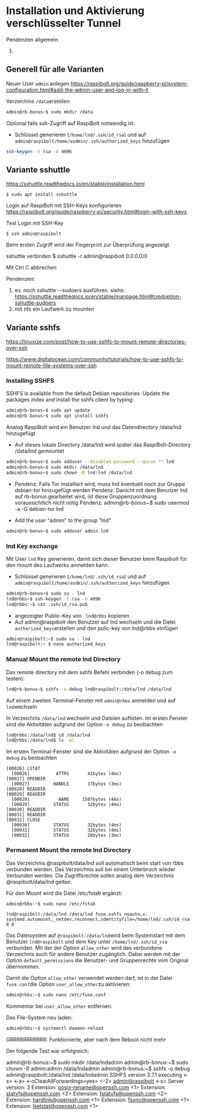 # Installation und Aktivierung verschlüsselter Tunnel

Pendenzen allgemein

1. 

## Generell für alle Varianten

Neuer User `admin` anlegen 
https://raspibolt.org/guide/raspberry-pi/system-configuration.html#add-the-admin-user-and-log-in-with-it

Verzeichnis `/data`erstellen

```sh
admin@rb-bonus~$ sudo mkdir /data
```

Optional falls ssh-Zugriff auf RaspiBolt notwendig ist.

-  Schlüssel generieren (`/home/lnd/.ssh/id_rsa`) und auf `admin@raspibolt/home/asdmin/.ssh/authorized_keys` hinzufügen

```sh
ssh-keygen -t rsa -b 4096
```





## Variante sshuttle

https://sshuttle.readthedocs.io/en/stable/installation.html

```ssh
$ sudo apt install sshuttle
```



Login auf RaspiBolt mit SSH-Keys konfigurieren
https://raspibolt.org/guide/raspberry-pi/security.html#login-with-ssh-keys

Test Login mit SSH-Key

```ssh
$ ssh admin@raspibolt
```

Beim ersten Zugriff wird der Fingerprint zur Überprüfung angezeigt.

sshuttle verbinden
$ sshuttle -r admin@raspibolt 0.0.0.0/0

Mit Ctrl C abbrechen

Pendenzen:
1. ev. noch sshuttle --sudoers ausführen. siehe: https://sshuttle.readthedocs.io/en/stable/manpage.html#cmdoption-sshuttle-sudoers
2. mit nfs ein Laufwerk zu mounten

## Variante sshfs
https://linuxize.com/post/how-to-use-sshfs-to-mount-remote-directories-over-ssh

https://www.digitalocean.com/community/tutorials/how-to-use-sshfs-to-mount-remote-file-systems-over-ssh

### Installing SSHFS

SSHFS is available from the default Debian repositories. Update the packages index and install the sshfs client by typing:

```sh
admin@rb-bonus~$ sudo apt update
admin@rb-bonus~$ sudo apt install sshfs
```

Analog RaspiBolt wird ein Benutzer lnd und das Datendirectory /data/lnd hinzugefügt

- Auf dieses lokale Directory /data/lnd wird später das RaspiBolt-Directory /data/lnd gemountet

```sh 
admin@rb-bonus~$ sudo adduser --disabled-password --gecos "" lnd
admin@rb-bonus~$ sudo mkdir /data/lnd
admin@rb-bonus~$ sudo chown -R lnd:lnd /data/lnd
```

- Pendenz: Falls Tor installiert wird, muss lnd eventuell noch zur Gruppe debian-tor hinzugefügt werden
  Pendenz: Danicht mit dem Benutzer lnd auf rb-bonus gearbeitet wird, ist diese Gruppenzuordnung voraussichtlich nicht nötig
  Pendenz: admin@rb-bonus~$  sudo usermod -a -G debian-tor lnd

- Add the user “admin” to the group “lnd”

```sh
admin@rb-bonus~$ sudo adduser admin lnd
```



### lnd Key exchange

Mit User ``lnd`` Key generieren, damit sich dieser Benutzer beim Raspibolt für den mount des Laufwerks anmelden kann.

-  Schlüssel generieren (`/home/lnd/.ssh/id_rsa`) und auf `admin@raspibolt/home/asdmin/.ssh/authorized_keys` hinzufügen

```sh
admin@rb-bonus~$ sudo su - lnd
lnd@rbbs~$ ssh-keygen -t rsa -b 4096
lnd@rbbs:~$ cat .ssh/id_rsa.pub
```

- angezeigter Public-Key von `` lnd@rbbs`` kopieren.
- Auf admin@raspibolt den Benutzer auf lnd wechseln und die Datei ``authorized_keys``erstellen und den pulic-key von lnd@rbbs einfügen

```sh
admin@raspibolt:~$ sudo su - lnd
lnd@raspibolt:~ $ nano authorized_keys
```

### Manual Mount the remote lnd Directory

Das  remote directory mit dem sshfs Befehl verbinden (-o debug zum testen):

```sh
lnd@rb-bonus~$ sshfs -o debug lnd@raspibolt:/data/lnd /data/lnd
```

Auf einem zweiten Terminal-Fenster mit ``admin@rbbs`` anmelden und auf ```lnd```wechseln

In Verzeichnis ``/data/lnd`` wechseln und Dateien auflisten. Im ersten Fenster sind die Aktivitäten aufgrund der Option ``-o debug`` zu beobachten

```sh
lnd@rbbs:/data/lnd$ cd /data/lnd
lnd@rbbs:/data/lnd$ ls -al
```

Im ersten Terminal-Fenster sind die Aktivitäten aufgrund der Option ``-o debug`` zu beobachten

```
[00026] LSTAT
  [00026]          ATTRS       41bytes (4ms)
[00027] OPENDIR
  [00027]         HANDLE       17bytes (3ms)
[00028] READDIR
[00029] READDIR
  [00028]           NAME     1507bytes (4ms)
  [00029]         STATUS       32bytes (4ms)
[00030] READDIR
[00031] READDIR
[00032] CLOSE
  [00030]         STATUS       32bytes (4ms)
  [00031]         STATUS       32bytes (4ms)
  [00032]         STATUS       28bytes (3ms)
```

### Permanent Mount the remote lnd Directory

Das Verzeichnis @raspibolt/data/lnd soll automatisch beim start von rbbs verbunden werden. Das Verzeichnis soll bei einem Unterbruch wieder Verbunden werden. Die Zugriffsrechte sollen analog dem Verzeichnis @raspibolt/data/lnd gelten.

Für den Mount wird die Datei /etc/fstab ergänzt:

```sh
admin@rbbs:~$ sudo nano /etc/fstab
```

```
lnd@raspibolt:/data/lnd /data/lnd fuse.sshfs noauto,x-systemd.automount,_netdev,reconnect,identityfile=/home/lnd/.ssh/id_rsa,allow_other,default_permissions 0 0

```

Das Dateisystem auf ```@raspibolt:/data/lnd```wird beim Systemstart mit dem Benutzer ```lnd@raspibolt``` und dem Key unter ```/home/lnd/.ssh/id_rsa``` verbunden. Mit der der Option ```allow_other``` wird das verbundene Verzeichnis auch für andere Benutzer zugänglich. Dabei werden mit der Option ```default_permissions``` die Benutzer- und Gruppenrechte vom Original übernommen.

Damit die Option ```allow_other``` verwendet werden darf, ist in der Datei ```fuse.conf```die Option ```user_allow_other```zu aktivieren:

```sh
admin@rbbs:~$ sudo nano /etc/fuse.conf
```

Kommentar bei ```user_allow_other``` entfernen.



Das File-System neu laden:

```sh
admin@rbbs:~$ systemctl daemon-reload
```



GRRRRRRRRRRR: Funktionierte, aber nach dem Reboot nicht mehr





Der folgende Test war erfolgreich:

admin@rb-bonus:~$ sudo mkdir /data/lndadmin
admin@rb-bonus:~$ sudo chown -R admin:admin /data/lndadmin
admin@rb-bonus:~$ sshfs -o debug admin@raspibolt:/data/lnd /data/lndadmin
SSHFS version 3.7.1
executing <ssh> <-x> <-a> <-oClearAllForwardings=yes> <-2> <admin@raspibolt> <-s> <sftp>
Server version: 3
Extension: posix-rename@openssh.com <1>
Extension: statvfs@openssh.com <2>
Extension: fstatvfs@openssh.com <2>
Extension: hardlink@openssh.com <1>
Extension: fsync@openssh.com <1>
Extension: lsetstat@openssh.com <1>









